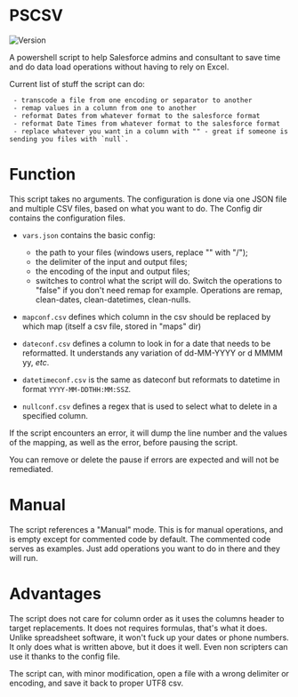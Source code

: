 # PSCSV
![Version](https://img.shields.io/badge/Version-1.2-blue.svg)

A powershell script to help Salesforce admins and consultant to save time and do data load operations without having to rely on Excel.

Current list of stuff the script can do:

	 - transcode a file from one encoding or separator to another
	 - remap values in a column from one to another
	 - reformat Dates from whatever format to the salesforce format
	 - reformat Date Times from whatever format to the salesforce format
	 - replace whatever you want in a column with "" - great if someone is sending you files with `null`.

# Function

This script takes no arguments. The configuration is done via one JSON file and multiple CSV files, based on what you want to do.
The Config dir contains the configuration files.

* `vars.json` contains the basic config:

	- the path to your files (windows users, replace "\" with "/");
	- the delimiter of the input and output files;
	- the encoding of the input and output files;
	- switches to control what the script will do. Switch the operations to "false" if you don't need remap for example. Operations are remap, clean-dates, clean-datetimes, clean-nulls.

* `mapconf.csv` defines which column in the csv should be replaced by which map (itself a csv file, stored in "maps" dir)
* `dateconf.csv` defines a column to look in for a date that needs to be reformatted. It understands any variation of dd-MM-YYYY or d MMMM yy, _etc_.
* `datetimeconf.csv` is the same as dateconf but reformats to datetime in format `YYYY-MM-DDTHH:MM:SSZ`.
* `nullconf.csv` defines a regex that is used to select what to delete in a specified column.

If the script encounters an error, it will dump the line number and the values of the mapping, as well as the error, before pausing the script.

You can remove or delete the pause if errors are expected and will not be remediated.

# Manual

The script references a "Manual" mode.
This is for manual operations, and is empty except for commented code by default.
The commented code serves as examples.
Just add operations you want to do in there and they will run.


# Advantages

The script does not care for column order as it uses the columns header to target replacements.
It does not requires formulas, that's what it does.
Unlike spreadsheet software, it won't fuck up your dates or phone numbers.
It only does what is written above, but it does it well.
Even non scripters can use it thanks to the config file.

The script can, with minor modification, open a file with a wrong delimiter or encoding, and save it back to proper UTF8 csv.